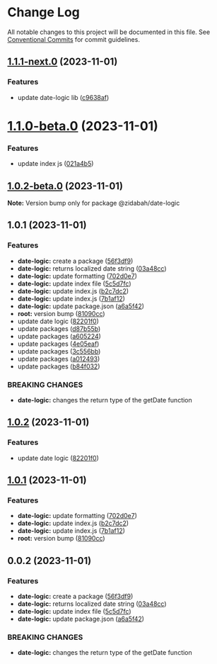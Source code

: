 # Change Log

All notable changes to this project will be documented in this file.
See [Conventional Commits](https://conventionalcommits.org) for commit guidelines.

## [1.1.1-next.0](https://github.com/zidabah/lerna-v2/compare/@zidabah/date-logic@1.1.0-beta.0...@zidabah/date-logic@1.1.1-next.0) (2023-11-01)


### Features

* update date-logic lib ([c9638af](https://github.com/zidabah/lerna-v2/commit/c9638af6aaa6588cf113111996134e5b6fbf4314))





# [1.1.0-beta.0](https://github.com/zidabah/lerna-v2/compare/@zidabah/date-logic@1.0.2-beta.0...@zidabah/date-logic@1.1.0-beta.0) (2023-11-01)


### Features

* update index js ([021a4b5](https://github.com/zidabah/lerna-v2/commit/021a4b5ddbcaca207dd1110e521944d383351056))





## [1.0.2-beta.0](https://github.com/zidabah/lerna-v2/compare/@zidabah/date-logic@1.0.1...@zidabah/date-logic@1.0.2-beta.0) (2023-11-01)

**Note:** Version bump only for package @zidabah/date-logic





## 1.0.1 (2023-11-01)


### Features

* **date-logic:** create a package ([56f3df9](https://github.com/zidabah/lerna-v2/commit/56f3df9aef8622e4792c2dd584cffddd710a6d72))
* **date-logic:** returns localized date string ([03a48cc](https://github.com/zidabah/lerna-v2/commit/03a48ccae271cd23b885aca552b128ad5701c304))
* **date-logic:** update formatting ([702d0e7](https://github.com/zidabah/lerna-v2/commit/702d0e728e5e4748c6d8144b54dee8f419a443dd))
* **date-logic:** update index file ([5c5d7fc](https://github.com/zidabah/lerna-v2/commit/5c5d7fc92240909990674dd23d85a06c8cb3db97))
* **date-logic:** update index.js ([b2c7dc2](https://github.com/zidabah/lerna-v2/commit/b2c7dc2b261214dd75d1bd7d7f4a802535d95a46))
* **date-logic:** update index.js ([7b1af12](https://github.com/zidabah/lerna-v2/commit/7b1af1242db942fb9e1d787bf7bf6a171fa33345))
* **date-logic:** update package.json ([a6a5f42](https://github.com/zidabah/lerna-v2/commit/a6a5f42df70f995f1adb51d8b8b5e0fd35ced3bc))
* **root:** version bump ([81090cc](https://github.com/zidabah/lerna-v2/commit/81090cc2fb7a327c753ef2f81472f580d1b74171))
* update date logic ([82201f0](https://github.com/zidabah/lerna-v2/commit/82201f02ae4c13b53752a3534af8aa74551c27cd))
* update packages ([d87b55b](https://github.com/zidabah/lerna-v2/commit/d87b55bf154d00f841ce77a2c46399f59bcae4ed))
* update packages ([a605224](https://github.com/zidabah/lerna-v2/commit/a60522431d93ba0d5654a162a37ba8f4ccfaff51))
* update packages ([4e05eaf](https://github.com/zidabah/lerna-v2/commit/4e05eafb1efa41ff51915db2c830da0d88b070f5))
* update packages ([3c556bb](https://github.com/zidabah/lerna-v2/commit/3c556bbb2919447718f3d8143595da5b4683c6a6))
* update packages ([a012493](https://github.com/zidabah/lerna-v2/commit/a012493e7c6aacf9d65d8cc32c5f898370a83222))
* update packages ([b84f032](https://github.com/zidabah/lerna-v2/commit/b84f0328967b82800696f3350a529df7058a262c))


### BREAKING CHANGES

* **date-logic:** changes the return type of the getDate function





## [1.0.2](https://github.com/zidabah/lerna-v2/compare/@zidabah/date-logic@1.0.1...@zidabah/date-logic@1.0.2) (2023-11-01)


### Features

* update date logic ([82201f0](https://github.com/zidabah/lerna-v2/commit/82201f02ae4c13b53752a3534af8aa74551c27cd))





## [1.0.1](https://github.com/zidabah/lerna-v2/compare/@zidabah/date-logic@0.0.2...@zidabah/date-logic@1.0.1) (2023-11-01)


### Features

* **date-logic:** update formatting ([702d0e7](https://github.com/zidabah/lerna-v2/commit/702d0e728e5e4748c6d8144b54dee8f419a443dd))
* **date-logic:** update index.js ([b2c7dc2](https://github.com/zidabah/lerna-v2/commit/b2c7dc2b261214dd75d1bd7d7f4a802535d95a46))
* **date-logic:** update index.js ([7b1af12](https://github.com/zidabah/lerna-v2/commit/7b1af1242db942fb9e1d787bf7bf6a171fa33345))
* **root:** version bump ([81090cc](https://github.com/zidabah/lerna-v2/commit/81090cc2fb7a327c753ef2f81472f580d1b74171))





## 0.0.2 (2023-11-01)


### Features

* **date-logic:** create a package ([56f3df9](https://github.com/zidabah/lerna-v2/commit/56f3df9aef8622e4792c2dd584cffddd710a6d72))
* **date-logic:** returns localized date string ([03a48cc](https://github.com/zidabah/lerna-v2/commit/03a48ccae271cd23b885aca552b128ad5701c304))
* **date-logic:** update index file ([5c5d7fc](https://github.com/zidabah/lerna-v2/commit/5c5d7fc92240909990674dd23d85a06c8cb3db97))
* **date-logic:** update package.json ([a6a5f42](https://github.com/zidabah/lerna-v2/commit/a6a5f42df70f995f1adb51d8b8b5e0fd35ced3bc))


### BREAKING CHANGES

* **date-logic:** changes the return type of the getDate function
